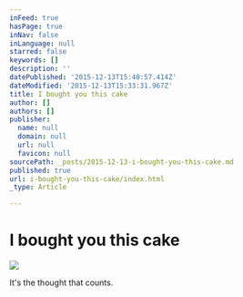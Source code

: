 ```yaml
---
inFeed: true
hasPage: true
inNav: false
inLanguage: null
starred: false
keywords: []
description: ''
datePublished: '2015-12-13T15:40:57.414Z'
dateModified: '2015-12-13T15:33:31.967Z'
title: I bought you this cake
author: []
authors: []
publisher:
  name: null
  domain: null
  url: null
  favicon: null
sourcePath: _posts/2015-12-13-i-bought-you-this-cake.md
published: true
url: i-bought-you-this-cake/index.html
_type: Article

---
```

# I bought you this cake
![](https://the-grid-user-content.s3-us-west-2.amazonaws.com/4ef04b7b-5a77-4d29-9d22-d15fce19508d.gif)

It's the thought that counts.